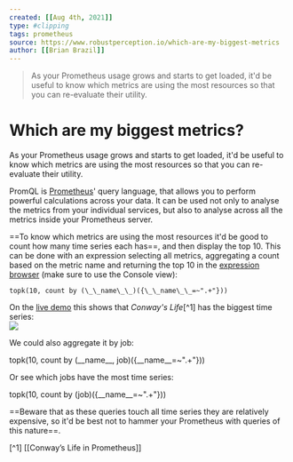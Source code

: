 ```yaml
---
created: [[Aug 4th, 2021]]
type: #clipping
tags: prometheus
source: https://www.robustperception.io/which-are-my-biggest-metrics
author: [[Brian Brazil]]
---
```

> As your Prometheus usage grows and starts to get loaded, it'd be useful to know which metrics are using the most resources so that you can re-evaluate their utility.

# Which are my biggest metrics?


As your Prometheus usage grows and starts to get loaded, it'd be useful to know which metrics are using the most resources so that you can re-evaluate their utility.

PromQL is [Prometheus](https://prometheus.io/)' query language, that allows you to perform powerful calculations across your data. It can be used not only to analyse the metrics from your individual services, but also to analyse across all the metrics inside your Prometheus server.

==To know which metrics are using the most resources it'd be good to count how many time series each has==, and then display the top 10. This can be done with an expression selecting all metrics, aggregating a count based on the metric name and returning the top 10 in the [expression browser](https://prometheus.io/docs/visualization/browser/) (make sure to use the Console view):
```
topk(10, count by (\_\_name\_\_)({\_\_name\_\_=~".+"}))
```
On the [live demo](http://demo.robustperception.io:9090/graph#%5B%7B%22range_input%22%3A%221h%22%2C%22end_input%22%3A%22%22%2C%22step_input%22%3A%22%22%2C%22stacked%22%3A%22%22%2C%22expr%22%3A%22topk(10%2C%20count%20by%20(__name__)(%7B__name__%3D~%5C%22.%2B%5C%22%7D))%22%2C%22tab%22%3A1%7D%5D) this shows that _Conway's Life_[^1] has the biggest time series:  
![](http://www.robustperception.io/wp-content/uploads/2015/12/Screenshot-161215-111025-600x572.png)

We could also aggregate it by job:

topk(10, count by (\_\_name\_\_, job)({\_\_name\_\_=~".+"}))

Or see which jobs have the most time series:

topk(10, count by (job)({\_\_name\_\_=~".+"}))

==Beware that as these queries touch all time series they are relatively expensive, so it'd be best not to hammer your Prometheus with queries of this nature==.

[^1] [[Conway’s Life in Prometheus]]